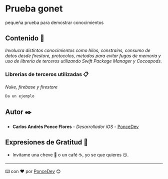 # Prueba gonet
pequeña prueba para demostrar conocimientos

## Contenido 🧐

_Involucra distintos conocimientos como hilos, constrains, consumo de datos desde firestore, protocolos, metodos para evitar fugas de memoria y uso de libreria de terceros utilizando Swift Package Manager y Cocoapods._

### Librerias de terceros utilizadas 📋

_Nuke, firebase y firestore_

```
Da un ejemplo
```

## Autor ✒️

* **Carlos Andrés Ponce Flores** - *Desarrollador iOS* - [PonceDev](https://github.com/Ponce156C)

## Expresiones de Gratitud 🎁

* Invitame una cheve 🍺 o un café ☕, yo se que quieres 😏. 

---
⌨️ con ❤️ por [PonceDev](https://github.com/Ponce156C) 😊
